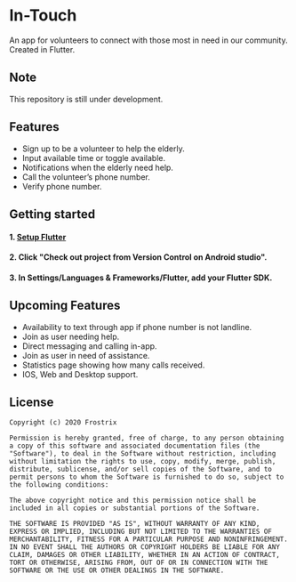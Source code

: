# In-Touch

An app for volunteers to connect with those most in need in our community. Created in Flutter.

## Note
This repository is still under development.

## Features

 * Sign up to be a volunteer to help the elderly.
 * Input available time or toggle available.
 * Notifications when the elderly need help.
 * Call the volunteer’s phone number.
 * Verify phone number.

## Getting started

#### 1. [Setup Flutter](https://flutter.io/setup/)

#### 2. Click "Check out project from Version Control on Android studio".

#### 3. In Settings/Languages & Frameworks/Flutter, add your Flutter SDK.

## Upcoming Features
 -  Availability to text through app if phone number is not landline.
 -  Join as user needing help.
 -  Direct messaging and calling in-app.
 -  Join as user in need of assistance.
 -  Statistics page showing how many calls received.
 -  IOS, Web and Desktop support.

## License

    Copyright (c) 2020 Frostrix

    Permission is hereby granted, free of charge, to any person obtaining a copy of this software and associated documentation files (the "Software"), to deal in the Software without restriction, including without limitation the rights to use, copy, modify, merge, publish, distribute, sublicense, and/or sell copies of the Software, and to permit persons to whom the Software is furnished to do so, subject to the following conditions:

    The above copyright notice and this permission notice shall be included in all copies or substantial portions of the Software.

    THE SOFTWARE IS PROVIDED "AS IS", WITHOUT WARRANTY OF ANY KIND, EXPRESS OR IMPLIED, INCLUDING BUT NOT LIMITED TO THE WARRANTIES OF MERCHANTABILITY, FITNESS FOR A PARTICULAR PURPOSE AND NONINFRINGEMENT. IN NO EVENT SHALL THE AUTHORS OR COPYRIGHT HOLDERS BE LIABLE FOR ANY CLAIM, DAMAGES OR OTHER LIABILITY, WHETHER IN AN ACTION OF CONTRACT, TORT OR OTHERWISE, ARISING FROM, OUT OF OR IN CONNECTION WITH THE SOFTWARE OR THE USE OR OTHER DEALINGS IN THE SOFTWARE.
